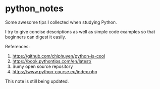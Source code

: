 # python_notes
Some awesome tips I collected when studying Python. 

I try to give concise descriptions as well as simple code examples so that beginners can digest it easily.

References:
1. https://github.com/chiphuyen/python-is-cool
2. https://book.pythontips.com/en/latest/
3. Sumy open source repository
4. https://www.python-course.eu/index.php

This note is still being updated.

